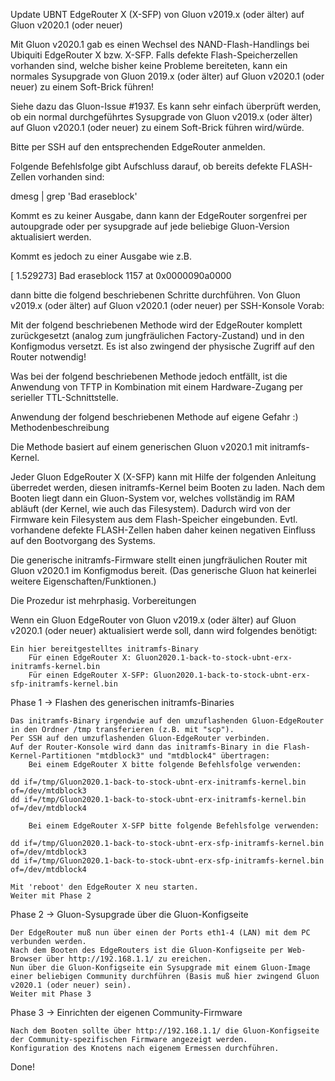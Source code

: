 Update UBNT EdgeRouter X (X-SFP) von Gluon v2019.x (oder älter) auf Gluon v2020.1 (oder neuer)

Mit Gluon v2020.1 gab es einen Wechsel des NAND-Flash-Handlings bei Ubiquiti EdgeRouter X bzw. X-SFP.
Falls defekte Flash-Speicherzellen vorhanden sind, welche bisher keine Probleme bereiteten, kann ein normales Sysupgrade von Gluon 2019.x (oder älter) auf Gluon v2020.1 (oder neuer) zu einem Soft-Brick führen!

Siehe dazu das Gluon-Issue #1937.
Es kann sehr einfach überprüft werden, ob ein normal durchgeführtes Sysupgrade von Gluon v2019.x (oder älter) auf Gluon v2020.1 (oder neuer) zu einem Soft-Brick führen wird/würde.

Bitte per SSH auf den entsprechenden EdgeRouter anmelden.

Folgende Befehlsfolge gibt Aufschluss darauf, ob bereits defekte FLASH-Zellen vorhanden sind:

dmesg | grep 'Bad eraseblock'

Kommt es zu keiner Ausgabe, dann kann der EdgeRouter sorgenfrei per autoupgrade oder per sysupgrade auf jede beliebige Gluon-Version aktualisiert werden.

Kommt es jedoch zu einer Ausgabe wie z.B.

[    1.529273] Bad eraseblock 1157 at 0x0000090a0000

dann bitte die folgend beschriebenen Schritte durchführen.
Von Gluon v2019.x (oder älter) auf Gluon v2020.1 (oder neuer) per SSH-Konsole
Vorab:

Mit der folgend beschriebenen Methode wird der EdgeRouter komplett zurückgesetzt (analog zum jungfräulichen Factory-Zustand) und in den Konfigmodus versetzt. Es ist also zwingend der physische Zugriff auf den Router notwendig!

Was bei der folgend beschriebenen Methode jedoch entfällt, ist die Anwendung von TFTP in Kombination mit einem Hardware-Zugang per serieller TTL-Schnittstelle.

Anwendung der folgend beschriebenen Methode auf eigene Gefahr :)
Methodenbeschreibung

Die Methode basiert auf einem generischen Gluon v2020.1 mit initramfs-Kernel.

Jeder Gluon EdgeRouter X (X-SFP) kann mit Hilfe der folgenden Anleitung überredet werden, diesen initramfs-Kernel beim Booten zu laden. Nach dem Booten liegt dann ein Gluon-System vor, welches vollständig im RAM abläuft (der Kernel, wie auch das Filesystem). Dadurch wird von der Firmware kein Filesystem aus dem Flash-Speicher eingebunden. Evtl. vorhandene defekte FLASH-Zellen haben daher keinen negativen Einfluss auf den Bootvorgang des Systems.

Die generische initramfs-Firmware stellt einen jungfräulichen Router mit Gluon v2020.1 im Konfigmodus bereit. (Das generische Gluon hat keinerlei weitere Eigenschaften/Funktionen.)

Die Prozedur ist mehrphasig.
Vorbereitungen

Wenn ein Gluon EdgeRouter von Gluon v2019.x (oder älter) auf Gluon v2020.1 (oder neuer) aktualisiert werde soll, dann wird folgendes benötigt:

    Ein hier bereitgestelltes initramfs-Binary
        Für einen EdgeRouter X: Gluon2020.1-back-to-stock-ubnt-erx-initramfs-kernel.bin
        Für einen EdgeRouter X-SFP: Gluon2020.1-back-to-stock-ubnt-erx-sfp-initramfs-kernel.bin

Phase 1 -> Flashen des generischen initramfs-Binaries

    Das initramfs-Binary irgendwie auf den umzuflashenden Gluon-EdgeRouter in den Ordner /tmp transferieren (z.B. mit "scp").
    Per SSH auf den umzuflashenden Gluon-EdgeRouter verbinden.
    Auf der Router-Konsole wird dann das initramfs-Binary in die Flash-Kernel-Partitionen "mtdblock3" und "mtdblock4" übertragen:
        Bei einem EdgeRouter X bitte folgende Befehlsfolge verwenden:

    dd if=/tmp/Gluon2020.1-back-to-stock-ubnt-erx-initramfs-kernel.bin of=/dev/mtdblock3
    dd if=/tmp/Gluon2020.1-back-to-stock-ubnt-erx-initramfs-kernel.bin of=/dev/mtdblock4

        Bei einem EdgeRouter X-SFP bitte folgende Befehlsfolge verwenden:

    dd if=/tmp/Gluon2020.1-back-to-stock-ubnt-erx-sfp-initramfs-kernel.bin of=/dev/mtdblock3
    dd if=/tmp/Gluon2020.1-back-to-stock-ubnt-erx-sfp-initramfs-kernel.bin of=/dev/mtdblock4

    Mit 'reboot' den EdgeRouter X neu starten.
    Weiter mit Phase 2

Phase 2 -> Gluon-Sysupgrade über die Gluon-Konfigseite

    Der EdgeRouter muß nun über einen der Ports eth1-4 (LAN) mit dem PC verbunden werden.
    Nach dem Booten des EdgeRouters ist die Gluon-Konfigseite per Web-Browser über http://192.168.1.1/ zu ereichen.
    Nun über die Gluon-Konfigseite ein Sysupgrade mit einem Gluon-Image einer beliebigen Community durchführen (Basis muß hier zwingend Gluon v2020.1 (oder neuer) sein).
    Weiter mit Phase 3

Phase 3 -> Einrichten der eigenen Community-Firmware

    Nach dem Booten sollte über http://192.168.1.1/ die Gluon-Konfigseite der Community-spezifischen Firmware angezeigt werden.
    Konfiguration des Knotens nach eigenem Ermessen durchführen.

Done!